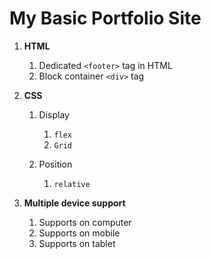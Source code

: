 # My Basic Portfolio Site

1. **HTML**
	1. Dedicated `<footer>` tag in HTML
	2. Block container `<div>` tag

2. **CSS**
	1. Display
		1. `flex`
		2. `Grid`
		
	2. Position
		1. `relative` 

3. **Multiple device support**
	1. Supports on computer
	2. Supports on mobile
	3. Supports on tablet

